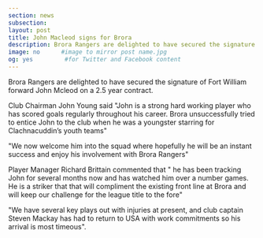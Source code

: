 ```yaml
---
section: news
subsection:
layout: post
title: John Macleod signs for Brora
description: Brora Rangers are delighted to have secured the signature of Fort William forward John Macleod on a 2.5 year contract.
image: no      #image to mirror post name.jpg
og: yes         #for Twitter and Facebook content
---
```

Brora Rangers are delighted to have secured the signature of Fort William forward John Mcleod on a 2.5 year contract.

Club Chairman John Young said "John is a strong hard working player who has scored goals regularly throughout his career. 
Brora unsuccessfully tried to entice John to the club when he was a youngster starring for Clachnacuddin’s youth teams"

"We now welcome him into the squad where hopefully he will be an instant success and enjoy his involvement with Brora Rangers"

Player Manager Richard Brittain commented that " he has been tracking John for several months now and has watched him over a number games. He is a striker that that will compliment the existing front line at Brora and will keep our challenge for the league title to the fore"

"We have several key plays out with injuries at present, and club captain Steven Mackay has had to return to USA with work commitments so his arrival is most timeous". 
